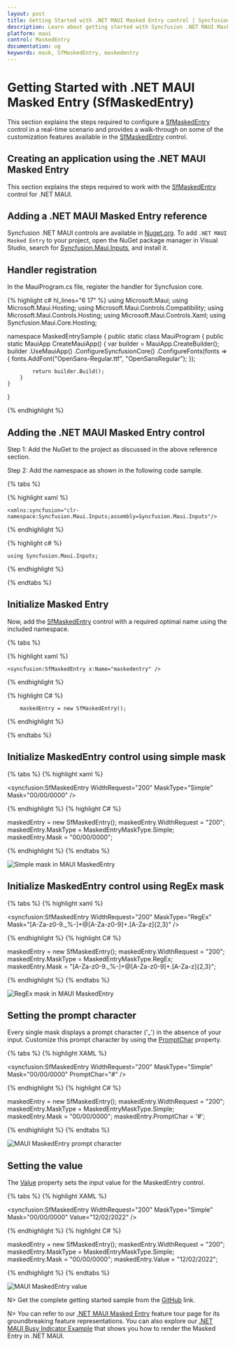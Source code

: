 ```yaml
---
layout: post
title: Getting Started with .NET MAUI Masked Entry control | Syncfusion
description: Learn about getting started with Syncfusion .NET MAUI Masked Entry (SfMaskedEntry) control, its elements, and more.
platform: maui
control: MaskedEntry
documentation: ug 
keywords: mask, SfMaskedEntry, maskedentry
---
```


# Getting Started with .NET MAUI Masked Entry (SfMaskedEntry)

This section explains the steps required to configure a [SfMaskedEntry](https://help.syncfusion.com/cr/maui/Syncfusion.Maui.Inputs.SfMaskedEntry.html)  control in a real-time scenario and provides a walk-through on some of the customization features available in the [SfMaskedEntry](https://help.syncfusion.com/cr/maui/Syncfusion.Maui.Inputs.SfMaskedEntry.html) control.

## Creating an application using the .NET MAUI Masked Entry

This section explains the steps required to work with the [SfMaskedEntry](https://help.syncfusion.com/cr/maui/Syncfusion.Maui.Inputs.SfMaskedEntry.html) control for .NET MAUI.

## Adding a .NET MAUI Masked Entry reference

Syncfusion .NET MAUI controls are available in [Nuget.org](https://www.nuget.org/). To add `.NET MAUI Masked Entry` to your project, open the NuGet package manager in Visual Studio, search for [Syncfusion.Maui.Inputs](https://www.nuget.org/packages/Syncfusion.Maui.Inputs), and install it.

## Handler registration 

 In the MauiProgram.cs file, register the handler for Syncfusion core.

{% highlight c# hl_lines="6 17" %}
using Microsoft.Maui;
using Microsoft.Maui.Hosting;
using Microsoft.Maui.Controls.Compatibility;
using Microsoft.Maui.Controls.Hosting;
using Microsoft.Maui.Controls.Xaml;
using Syncfusion.Maui.Core.Hosting;

namespace MaskedEntrySample
{
    public static class MauiProgram
    {
        public static MauiApp CreateMauiApp()
        {
            var builder = MauiApp.CreateBuilder();
            builder
            .UseMauiApp<App>()
            .ConfigureSyncfusionCore()
            .ConfigureFonts(fonts =>
            {
                fonts.AddFont("OpenSans-Regular.ttf", "OpenSansRegular");
            });

            return builder.Build();
        }      
    }
}   

{% endhighlight %} 

## Adding the .NET MAUI Masked Entry control

Step 1: Add the NuGet to the project as discussed in the above reference section. 

Step 2: Add the namespace as shown in the following code sample.

{% tabs %}

{% highlight xaml %}

	<xmlns:syncfusion="clr-namespace:Syncfusion.Maui.Inputs;assembly=Syncfusion.Maui.Inputs"/>

{% endhighlight %}

{% highlight c# %}

	using Syncfusion.Maui.Inputs;

{% endhighlight %}

{% endtabs %}

## Initialize Masked Entry

Now, add the [SfMaskedEntry](https://help.syncfusion.com/cr/maui/Syncfusion.Maui.Inputs.SfMaskedEntry.html) control with a required optimal name using the included namespace.

{% tabs %}

{% highlight xaml %}

	<syncfusion:SfMaskedEntry x:Name="maskedentry" />
	
{% endhighlight %}

{% highlight C# %}

        maskedEntry = new SfMaskedEntry();

{% endhighlight %}

{% endtabs %}

## Initialize MaskedEntry control using simple mask

{% tabs %}
{% highlight xaml %}

<syncfusion:SfMaskedEntry WidthRequest="200"
                          MaskType="Simple"
                          Mask="00/00/0000" />

{% endhighlight %}
{% highlight C# %}

maskedEntry = new SfMaskedEntry();
maskedEntry.WidthRequest = "200";
maskedEntry.MaskType = MaskedEntryMaskType.Simple;
maskedEntry.Mask = "00/00/0000";

{% endhighlight %}
{% endtabs %}

![Simple mask in MAUI MaskedEntry](MaskedEntry_Images/maui_simple_mask.png)

## Initialize MaskedEntry control using RegEx mask

{% tabs %}
{% highlight xaml %}

<syncfusion:SfMaskedEntry WidthRequest="200"
                          MaskType="RegEx"
                          Mask="[A-Za-z0-9._%-]+@[A-Za-z0-9]+.[A-Za-z]{2,3}" />

{% endhighlight %}
{% highlight C# %}

maskedEntry = new SfMaskedEntry();
maskedEntry.WidthRequest = "200";
maskedEntry.MaskType = MaskedEntryMaskType.RegEx;
maskedEntry.Mask = "[A-Za-z0-9._%-]+@[A-Za-z0-9]+.[A-Za-z]{2,3}";


{% endhighlight %}
{% endtabs %}

![RegEx mask in MAUI MaskedEntry](MaskedEntry_Images/maui_regex_mask.png)

## Setting the prompt character

Every single mask displays a prompt character ('_') in the absence of your input. Customize this prompt character by using the [PromptChar](https://help.syncfusion.com/cr/maui/Syncfusion.Maui.Inputs.SfMaskedEntry.html#Syncfusion_Maui_Inputs_SfMaskedEntry_PromptChar) property.

{% tabs %}
{% highlight XAML %}

<syncfusion:SfMaskedEntry WidthRequest="200"
                          MaskType="Simple"
                          Mask="00/00/0000"
                          PromptChar="#" />
                          
{% endhighlight %}
{% highlight C# %}

maskedEntry = new SfMaskedEntry();
maskedEntry.WidthRequest = "200";
maskedEntry.MaskType = MaskedEntryMaskType.Simple;
maskedEntry.Mask = "00/00/0000";
maskedEntry.PromptChar = '#';


{% endhighlight %}
{% endtabs %}

![MAUI MaskedEntry prompt character](MaskedEntry_Images/maui_masked_entry_prompt_char.png)

## Setting the value

The [Value](https://help.syncfusion.com/cr/maui/Syncfusion.Maui.Inputs.SfMaskedEntry.html#Syncfusion_Maui_Inputs_SfMaskedEntry_Value) property sets the input value for the MaskedEntry control.

{% tabs %}
{% highlight XAML %}

<syncfusion:SfMaskedEntry WidthRequest="200"
                          MaskType="Simple"
                          Mask="00/00/0000"
                          Value="12/02/2022" />

{% endhighlight %}
{% highlight C# %}

maskedEntry = new SfMaskedEntry();
maskedEntry.WidthRequest = "200";
maskedEntry.MaskType = MaskedEntryMaskType.Simple;
maskedEntry.Mask = "00/00/0000";
maskedEntry.Value = "12/02/2022";


{% endhighlight %}
{% endtabs %}

![MAUI MaskedEntry value](MaskedEntry_Images/maui_masked_entry_value.png)

N> 
Get the complete getting started sample from the [GitHub](https://github.com/SyncfusionExamples/maui-maskedentry-samples) link.

N> You can refer to our [.NET MAUI Masked Entry](https://www.syncfusion.com/maui-controls/maui-masked-entry) feature tour page for its groundbreaking feature representations. You can also explore our [.NET MAUI Busy Indicator Example](https://github.com/syncfusion/maui-demos/tree/master/MAUI/Inputs/SampleBrowser.Maui.Inputs/Samples/MaskedEntry) that shows you how to render the Masked Entry in .NET MAUI.



